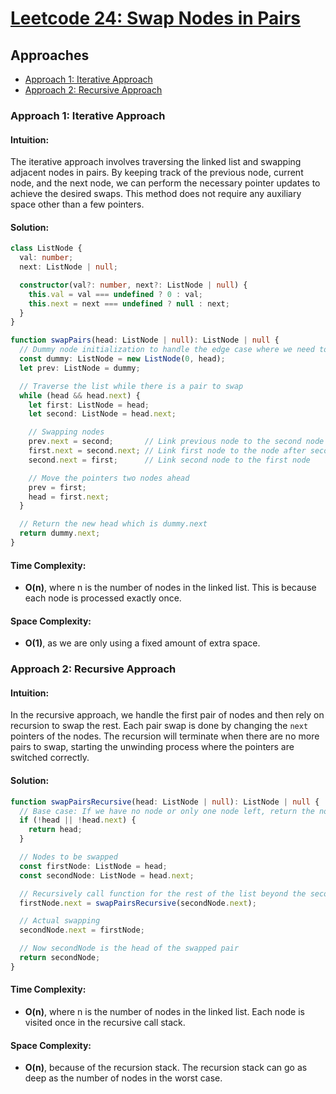 # [Leetcode 24: Swap Nodes in Pairs](https://leetcode.com/problems/swap-nodes-in-pairs/)

## Approaches
- [Approach 1: Iterative Approach](#approach-1-iterative-approach)
- [Approach 2: Recursive Approach](#approach-2-recursive-approach)

### Approach 1: Iterative Approach

#### Intuition:
The iterative approach involves traversing the linked list and swapping adjacent nodes in pairs. By keeping track of the previous node, current node, and the next node, we can perform the necessary pointer updates to achieve the desired swaps. This method does not require any auxiliary space other than a few pointers.

#### Solution:
```typescript
class ListNode {
  val: number;
  next: ListNode | null;

  constructor(val?: number, next?: ListNode | null) {
    this.val = val === undefined ? 0 : val;
    this.next = next === undefined ? null : next;
  }
}

function swapPairs(head: ListNode | null): ListNode | null {
  // Dummy node initialization to handle the edge case where we need to swap the head node
  const dummy: ListNode = new ListNode(0, head);
  let prev: ListNode = dummy;

  // Traverse the list while there is a pair to swap
  while (head && head.next) {
    let first: ListNode = head;
    let second: ListNode = head.next;

    // Swapping nodes
    prev.next = second;       // Link previous node to the second node
    first.next = second.next; // Link first node to the node after second
    second.next = first;      // Link second node to the first node

    // Move the pointers two nodes ahead
    prev = first;
    head = first.next;
  }

  // Return the new head which is dummy.next
  return dummy.next;
}
```

#### Time Complexity:
- **O(n)**, where n is the number of nodes in the linked list. This is because each node is processed exactly once.

#### Space Complexity:
- **O(1)**, as we are only using a fixed amount of extra space.

### Approach 2: Recursive Approach

#### Intuition:
In the recursive approach, we handle the first pair of nodes and then rely on recursion to swap the rest. Each pair swap is done by changing the `next` pointers of the nodes. The recursion will terminate when there are no more pairs to swap, starting the unwinding process where the pointers are switched correctly.

#### Solution:
```typescript
function swapPairsRecursive(head: ListNode | null): ListNode | null {
  // Base case: If we have no node or only one node left, return the node itself
  if (!head || !head.next) { 
    return head; 
  }

  // Nodes to be swapped
  const firstNode: ListNode = head;
  const secondNode: ListNode = head.next;

  // Recursively call function for the rest of the list beyond the second node
  firstNode.next = swapPairsRecursive(secondNode.next);

  // Actual swapping
  secondNode.next = firstNode;

  // Now secondNode is the head of the swapped pair
  return secondNode;
}
```

#### Time Complexity:
- **O(n)**, where n is the number of nodes in the linked list. Each node is visited once in the recursive call stack.

#### Space Complexity:
- **O(n)**, because of the recursion stack. The recursion stack can go as deep as the number of nodes in the worst case.

